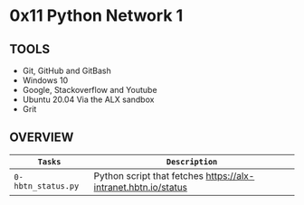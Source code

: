 # 0x11 Python Network 1

## TOOLS 

* Git, GitHub and GitBash
* Windows 10
* Google, Stackoverflow and Youtube
* Ubuntu 20.04 Via the ALX sandbox
* Grit

## OVERVIEW

| `Tasks` | `Description` |
| ------- | ------------- |
| `0-hbtn_status.py` |  Python script that fetches https://alx-intranet.hbtn.io/status |
